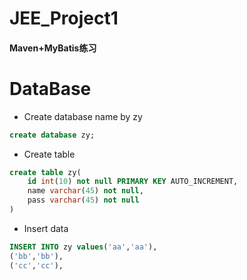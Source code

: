 # JEE_Project1
#### Maven+MyBatis练习

# DataBase
- Create database name by zy
```sql
create database zy;
```
- Create table
```sql
create table zy(
    id int(10) not null PRIMARY KEY AUTO_INCREMENT, 
    name varchar(45) not null, 
    pass varchar(45) not null
)
```
- Insert data
```sql
INSERT INTO zy values('aa','aa'),
('bb','bb'),
('cc','cc'),
```